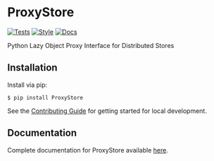# ProxyStore

[![Tests](https://github.com/gpauloski/ProxyStore/actions/workflows/tests.yml/badge.svg)](https://github.com/gpauloski/ProxyStore/actions)
[![Style](https://github.com/gpauloski/ProxyStore/actions/workflows/style.yml/badge.svg)](https://github.com/gpauloski/ProxyStore/actions)
[![Docs](https://readthedocs.org/projects/proxystore/badge/?version=latest)](https://proxystore.readthedocs.io/en/latest/?badge=latest)


Python Lazy Object Proxy Interface for Distributed Stores

## Installation

Install via pip:
```
$ pip install ProxyStore
```

See the [Contributing Guide](https://proxystore.readthedocs.io/en/latest/contributing.html) for getting started for local development.

## Documentation

Complete documentation for ProxyStore available [here](https://proxystore.readthedocs.io/en/latest).
